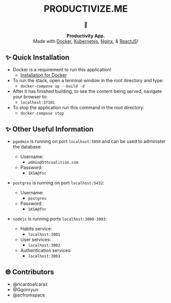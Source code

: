 <!-- HEADING -->

<h1 align="center">️PRODUCTIVIZE.ME</h1>

<!-- DESCRIPTION -->

<h3 align="center">
  <span role="img" aria-label="Memo">📝</span>
</h3>
<p align="center">
  <strong>Productivity App.</strong><br>
  Made with <a href="https://www.docker.com/" target="_blank">Docker</a>, <a href="https://www.docker.com/" target="_blank">Kubernetes</a>, <a href="https://www.nginx.com/" target="_blank">Nginx</a>, & <a href="https://reactjs.org/" target="_blank">ReactJS</a>!
</p>

<!-- QUICK INSTALLATION -->

## <span role="img" aria-label="Sparkles">✨</span> Quick Installation

- Docker is a requirement to run this application!
  - [Installation for Docker](https://docs.docker.com/install/)
- To run the stack, open a terminal window in the root directory and type:
  - `docker-compose up --build -d`
- After it has finished building, to see the content being served, navigate your browser to:
  - `localhost:37101`
- To stop the application run this command in the root directory:
  - `docker-compose stop`

<!-- OTHER USEFUL INFORMATION -->

## <span role="img" aria-label="Sparkles">✨</span> Other Useful Information

- `pgadmin` is running on port `localhost:5050` and can be used to administer the database:
  - Username:
    - `admin@5thcoalition.com`
  - Password: 
    - `1KSA@fnc`
	
- `postgres` is running on port `localhost:5432`:
  - Username:
  	- `postgres`
  - Password:
    - `1KSA@fnc`
	
- `nodejs` is running ports `localhost:3000-3003`:
  - Habits service:
    - `localhost:3001`
  - User services:
    - `localhost:3002` 
  - Authentication services:
    - `localhost:3003`

<!-- CONTRIBUTORS -->

## <span role="img" aria-label="Globe With Meridians">🌐</span> Contributors

- @ricardoalcaraz
- @Ggonryun
- @acfromspace

<!-- LICENSE -->

<!-- ## <span role="img" aria-label="Oncoming Police Car">🚔</span> [License](LICENSE) -->

<!-- The code in this project is under a specific open source license. -->
